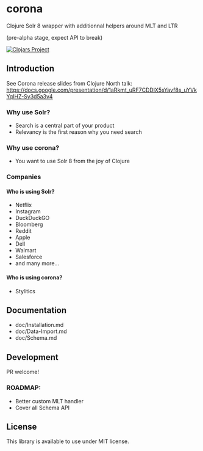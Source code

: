 # corona
Clojure Solr 8 wrapper with additionnal helpers around MLT and LTR

(pre-alpha stage, expect API to break)

[![Clojars Project](https://img.shields.io/clojars/vpre/corona.svg)](https://clojars.org/corona)


## Introduction

See Corona release slides from Clojure North talk: 
https://docs.google.com/presentation/d/1aRkmt_uRF7CDDlX5sYavf8s_uYVkYqIHZ-Sy3d5a3v4

### Why use Solr?

* Search is a central part of your product 
* Relevancy is the first reason why you need search

### Why use corona?

* You want to use Solr 8 from the joy of Clojure

### Companies

#### Who is using Solr?

* Netflix
* Instagram 
* DuckDuckGO 
* Bloomberg
* Reddit
* Apple 
* Dell
* Walmart
* Salesforce
* and many more...

#### Who is using corona?

* Stylitics


## Documentation

* doc/Installation.md
* doc/Data-Import.md
* doc/Schema.md

## Development 

PR welcome!

### ROADMAP:

- Better custom MLT handler
- Cover all Schema API 


## License

This library is available to use under MIT license.

